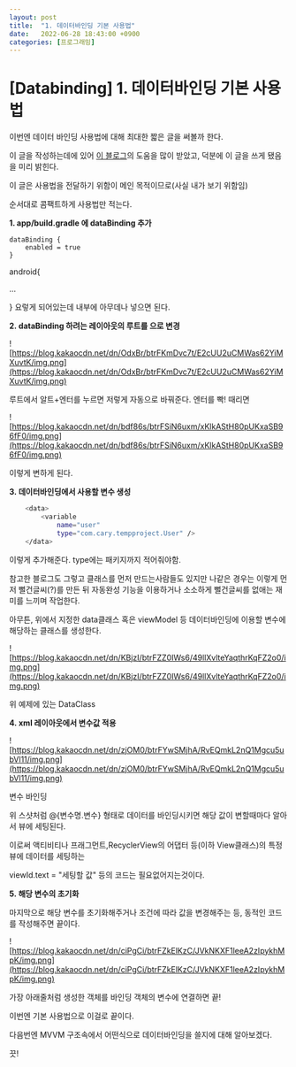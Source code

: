 ```yaml
---
layout: post
title:  "1. 데이터바인딩 기본 사용법"
date:   2022-06-28 18:43:00 +0900
categories: [프로그래밍]
---
```


# [Databinding] 1. 데이터바인딩 기본 사용법

이번엔 데이터 바인딩 사용법에 대해 최대한 짧은 글을 써볼까 한다.

이 글을 작성하는데에 있어 [이 블로그](https://salix97.tistory.com/243)의 도움을 많이 받았고, 덕분에 이 글을 쓰게 됐음을 미리 밝힌다.

이 글은 사용법을 전달하기 위함이 메인 목적이므로(사실 내가 보기 위함임)

순서대로 콤팩트하게 사용법만 적는다.

**1. app/build.gradle 에 dataBinding 추가**

```
dataBinding {
    enabled = true
}
```

android{

...

} 요렇게 되어있는데 내부에 아무데나 넣으면 된다.

**2. dataBinding 하려는 레이아웃의 루트를 <layout>으로 변경**

![https://blog.kakaocdn.net/dn/OdxBr/btrFKmDvc7t/E2cUU2uCMWas62YiMXuvtK/img.png](https://blog.kakaocdn.net/dn/OdxBr/btrFKmDvc7t/E2cUU2uCMWas62YiMXuvtK/img.png)

루트에서 알트+엔터를 누르면 저렇게 자동으로 바꿔준다. 엔터를 빡! 때리면

![https://blog.kakaocdn.net/dn/bdf86s/btrFSiN6uxm/xKlkAStH80pUKxaSB96fF0/img.png](https://blog.kakaocdn.net/dn/bdf86s/btrFSiN6uxm/xKlkAStH80pUKxaSB96fF0/img.png)

이렇게 변하게 된다.

**3. 데이터바인딩에서 사용할 변수 생성**

```bash
    <data>
        <variable
            name="user"
            type="com.cary.tempproject.User" />
    </data>
```

이렇게 추가해준다. type에는 패키지까지 적어줘야함.

참고한 블로그도 그렇고 클래스를 먼저 만드는사람들도 있지만 나같은 경우는 이렇게 먼저 뻘건글씨(?)를 만든 뒤 자동완성 기능을 이용하거나 소소하게 뻘건글씨를 없애는 재미를 느끼며 작업한다.

아무튼, 위에서 지정한 data클래스 혹은 viewModel 등 데이터바인딩에 이용할 변수에 해당하는 클래스를 생성한다.

![https://blog.kakaocdn.net/dn/KBjzI/btrFZZ0IWs6/49llXvlteYaqthrKqFZ2o0/img.png](https://blog.kakaocdn.net/dn/KBjzI/btrFZZ0IWs6/49llXvlteYaqthrKqFZ2o0/img.png)

위 예제에 있는 DataClass

**4. xml 레이아웃에서 변수값 적용**

![https://blog.kakaocdn.net/dn/zjOM0/btrFYwSMjhA/RvEQmkL2nQ1Mgcu5ubVl11/img.png](https://blog.kakaocdn.net/dn/zjOM0/btrFYwSMjhA/RvEQmkL2nQ1Mgcu5ubVl11/img.png)

변수 바인딩

위 스샷처럼 @{변수명.변수} 형태로 데이터를 바인딩시키면 해당 값이 변할때마다 알아서 뷰에 세팅된다.

이로써 액티비티나 프래그먼트,RecyclerView의 어댑터 등(이하 View클래스)의 특정 뷰에 데이터를 세팅하는

viewId.text = "세팅할 값" 등의 코드는 필요없어지는것이다.

**5. 해당 변수의 초기화**

마지막으로 해당 변수를 초기화해주거나 조건에 따라 값을 변경해주는 등, 동적인 코드를 작성해주면 끝이다.

![https://blog.kakaocdn.net/dn/ciPgCi/btrFZkElKzC/JVkNKXF1leeA2zIpykhMpK/img.png](https://blog.kakaocdn.net/dn/ciPgCi/btrFZkElKzC/JVkNKXF1leeA2zIpykhMpK/img.png)

가장 아래줄처럼 생성한 객체를 바인딩 객체의 변수에 연결하면 끝!

이번엔 기본 사용법으로 이걸로 끝이다.

다음번엔 MVVM 구조속에서 어떤식으로 데이터바인딩을 쓸지에 대해 알아보겠다.

끗!